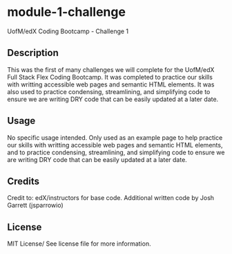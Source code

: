 # module-1-challenge
UofM/edX Coding Bootcamp - Challenge 1

## Description

This was the first of many challenges we will complete for the UofM/edX Full Stack Flex Coding Bootcamp. It was completed to practice our skills with writting accessible web pages and semantic HTML elements. It was also used to practice condensing, streamlining, and simplifying code to ensure we are writing DRY code that can be easily updated at a later date.

## Usage

No specific usage intended. Only used as an example page to help practice our skills with writting accessible web pages and semantic HTML elements, and to practice condensing, streamlining, and simplifying code to ensure we are writing DRY code that can be easily updated at a later date.

## Credits

Credit to: edX/instructors for base code. Additional written code by Josh Garrett (jsparrowio)

## License

MIT License/
See license file for more information.